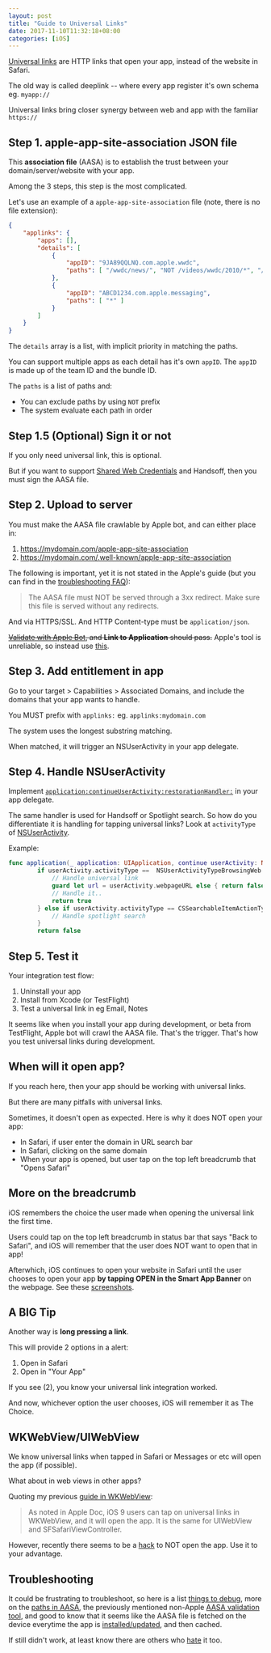 ```yaml
---
layout: post
title: "Guide to Universal Links"
date: 2017-11-10T11:32:18+08:00
categories: [iOS]
---
```


[Universal links](https://developer.apple.com/library/content/documentation/General/Conceptual/AppSearch/UniversalLinks.html) are HTTP links that open your app, instead of the website in Safari.

The old way is called deeplink -- where every app register it's own schema eg. `myapp://`

Universal links bring closer synergy between web and app with the familiar `https://`

## Step 1. apple-app-site-association JSON file

This **association file** (AASA) is to establish the trust between your domain/server/website with your app.

Among the 3 steps, this step is the most complicated.

Let's use an example of a `apple-app-site-association` file (note, there is no file extension):

```json
{
    "applinks": {
        "apps": [],
        "details": [
            {
                "appID": "9JA89QQLNQ.com.apple.wwdc",
                "paths": [ "/wwdc/news/", "NOT /videos/wwdc/2010/*", "/videos/wwdc/201?/*"]
            },
            {
                "appID": "ABCD1234.com.apple.messaging",
                "paths": [ "*" ]
            }
        ]
    }
}
```

The `details` array is a list, with implicit priority in matching the paths.

You can support multiple apps as each detail has it's own `appID`. The `appID` is made up of the team ID and the bundle ID.

The `paths` is a list of paths and:

- You can exclude paths by using `NOT` prefix
- The system evaluate each path in order 

## Step 1.5 (Optional) Sign it or not

If you only need universal link, this is optional.

But if you want to support [Shared Web Credentials](https://developer.apple.com/documentation/security/shared_web_credentials) and Handsoff, then you must sign the AASA file.

## Step 2. Upload to server

You must make the AASA file crawlable by Apple bot, and can either place in:

1. https://mydomain.com/apple-app-site-association
2. https://mydomain.com/.well-known/apple-app-site-association

The following is important, yet it is not stated in the Apple's guide (but you can find in the [troubleshooting FAQ](https://developer.apple.com/library/content/qa/qa1916/_index.html)):

> The AASA file must NOT be served through a 3xx redirect. Make sure this file is served without any redirects. 

And via HTTPS/SSL. And HTTP Content-type must be `application/json`.

~~[Validate with Apple Bot](https://search.developer.apple.com/appsearch-validation-tool), and **Link to Application** should pass.~~ Apple's tool is unreliable, so instead use [this](https://limitless-sierra-4673.herokuapp.com).

## Step 3. Add entitlement in app

Go to your target > Capabilities > Associated Domains, and include the domains that your app wants to handle.

You MUST prefix with `applinks:` eg. `applinks:mydomain.com`

The system uses the longest substring matching.

When matched, it will trigger an NSUserActivity in your app delegate.

## Step 4. Handle NSUserActivity 

Implement [`application:continueUserActivity:restorationHandler:`](https://developer.apple.com/documentation/uikit/uiapplicationdelegate/1623072-application) in your app delegate.

The same handler is used for Handsoff or Spotlight search. So how do you differentiate it is handling for tapping universal links? Look at `activityType` of [NSUserActivity](https://developer.apple.com/documentation/foundation/nsuseractivity).

Example:

```swift
func application(_ application: UIApplication, continue userActivity: NSUserActivity, restorationHandler: @escaping ([Any]?) -> Void) -> Bool {
        if userActivity.activityType ==  NSUserActivityTypeBrowsingWeb {
            // Handle universal link
            guard let url = userActivity.webpageURL else { return false }
            // Handle it..
            return true
        } else if userActivity.activityType == CSSearchableItemActionType {
            // Handle spotlight search
        }
        return false
```

## Step 5. Test it

Your integration test flow:

1. Uninstall your app
2. Install from Xcode (or TestFlight)
3. Test a universal link in eg Email, Notes

It seems like when you install your app during development, or beta from TestFlight, Apple bot will crawl the AASA file. That's the trigger. That's how you test universal links during development.

## When will it open app?

If you reach here, then your app should be working with universal links.

But there are many pitfalls with universal links.

Sometimes, it doesn't open as expected. Here is why it does NOT open your app:

- In Safari, if user enter the domain in URL search bar
- In Safari, clicking on the same domain
- When your app is opened, but user tap on the top left breadcrumb that "Opens Safari"

## More on the breadcrumb

iOS remembers the choice the user made when opening the universal link the first time.

Users could tap on the top left breadcrumb in status bar that says "Back to Safari", and iOS will remember that the user does NOT want to open that in app!

Afterwhich, iOS continues to open your website in Safari until the user chooses to open your app **by tapping OPEN in the Smart App Banner** on the webpage. See these [screenshots](https://stackoverflow.com/a/39694208/242682).

## A BIG Tip

Another way is **long pressing a link**. 

This will provide 2 options in a alert:

1. Open in Safari
2. Open in "Your App"

If you see (2), you know your universal link integration worked.

And now, whichever option the user chooses, iOS will remember it as The Choice.

## WKWebView/UIWebView

We know universal links when tapped in Safari or Messages or etc will open the app (if possible).

What about in web views in other apps?

Quoting my previous [guide in WKWebView](http://samwize.com/2016/06/08/complete-guide-to-implementing-wkwebview/):

> As noted in Apple Doc, iOS 9 users can tap on universal links in WKWebView, and it will open the app. It is the same for UIWebView and SFSafariViewController.

However, recently there seems to be a [hack](https://stackoverflow.com/a/44942814/242682) to NOT open the app. Use it to your advantage.


## Troubleshooting

It could be frustrating to troubleshoot, so here is a list [things to debug](http://building.usebutton.com/debugging/ios/deep-linking/links/universal-links/2016/03/31/debugging-universal-links/), more on the [paths in AASA](https://sailthru.zendesk.com/hc/en-us/articles/217102466-Universal-Links-Troubleshooting-and-FAQ), the previously mentioned non-Apple [AASA validation tool](https://limitless-sierra-4673.herokuapp.com), and good to know that it seems like the AASA file is fetched on the device everytime the app is [installed/updated](https://stackoverflow.com/a/35616335/242682), and then cached.

If still didn't work, at least know there are others who [hate](https://medium.com/mobile-growth/the-things-i-hate-and-you-should-know-about-apple-universal-links-5beb15f88a29) it too.
